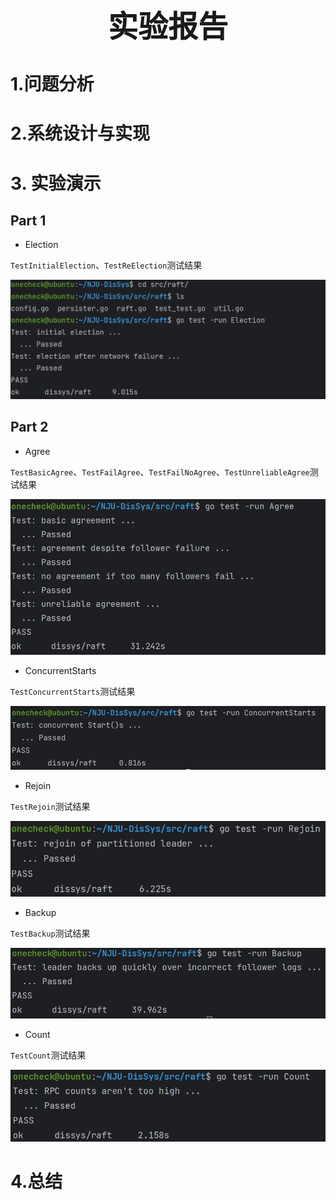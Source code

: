 <div align='center' ><font size='70'><b>实验报告</b></font></div>



# 1.问题分析

# 2.系统设计与实现

# 3. 实验演示

## Part 1
- Election

`TestInitialElection`、`TestReElection`测试结果

![](pics/election.png)

## Part 2
- Agree

`TestBasicAgree`、`TestFailAgree`、`TestFailNoAgree`、`TestUnreliableAgree`测试结果

![](pics/agree.png)

- ConcurrentStarts

`TestConcurrentStarts`测试结果

![](pics/concurrentStart.png)

- Rejoin

`TestRejoin`测试结果

![](pics/rejoin.png)

- Backup

`TestBackup`测试结果

![](pics/backup.png)

- Count

`TestCount`测试结果

![](pics/count.png)

# 4.总结
